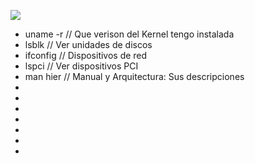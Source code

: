 ![](https://webtematica.com/sites/default/files/styles/790px/public/blog-img/servidores-web.jpg?itok=PXBE6Ehg&timestamp=1452631683)  

* uname -r  // Que verison del Kernel tengo instalada 
* lsblk // Ver unidades de discos
* ifconfig // Dispositivos de red
* lspci // Ver dispositivos PCI
* man hier // Manual y Arquitectura: Sus descripciones
* 
* 
* 
* 
* 
* 
* 